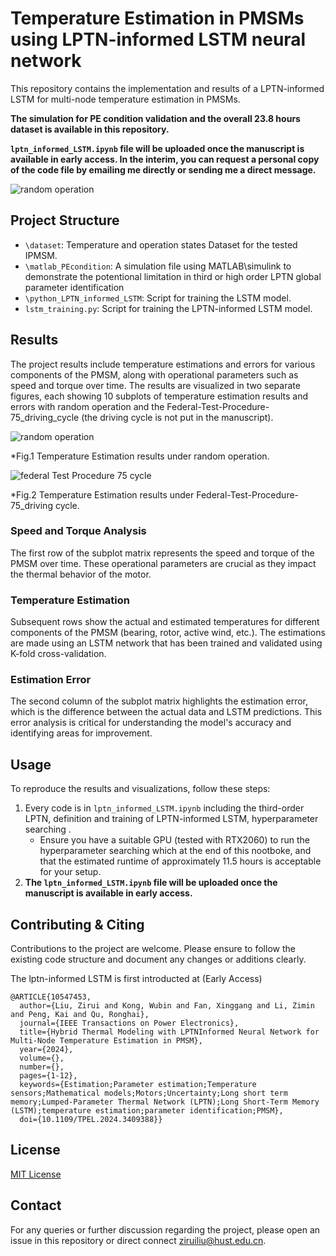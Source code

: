 # Temperature Estimation in PMSMs using LPTN-informed LSTM neural network

This repository contains the implementation and results of a LPTN-informed LSTM for multi-node temperature estimation in PMSMs.

**The simulation for PE condition validation and the overall 23.8 hours dataset is available in this repository.**

**`lptn_informed_LSTM.ipynb` file will be uploaded once the manuscript is available in early access. In the interim, you can request a personal copy of the code file by emailing me directly or sending me a direct message.**

![random operation](./python_LPTN_informed_LSTM/lptn_informed_LSTM.png)
## Project Structure

- `\dataset`: Temperature and operation states Dataset for the tested IPMSM.
- `\matlab_PEcondition`: A simulation file using MATLAB\simulink to demonstrate the potentional limitation in third or high order LPTN global parameter identification
- `\python_LPTN_informed_LSTM`: Script for training the LSTM model.
- `lstm_training.py`: Script for training the LPTN-informed LSTM model.

## Results

The project results include temperature estimations and errors for various components of the PMSM, along with operational parameters such as speed and torque over time. The results are visualized in two separate figures, each showing 10 subplots of temperature estimation results and errors with random operation and the Federal-Test-Procedure-75_driving_cycle (the driving cycle is not put in the manuscript).

![random operation](./python_LPTN_informed_LSTM/Estimation_results_random_op.png)

*Fig.1 Temperature Estimation results under random operation.

![federal Test Procedure 75 cycle](./python_LPTN_informed_LSTM/Estimation_results_Federal-Test-Procedure-75_driving_cycle.png)

*Fig.2 Temperature Estimation results under Federal-Test-Procedure-75_driving cycle.

### Speed and Torque Analysis

The first row of the subplot matrix represents the speed and torque of the PMSM over time. These operational parameters are crucial as they impact the thermal behavior of the motor.

### Temperature Estimation

Subsequent rows show the actual and estimated temperatures for different components of the PMSM (bearing, rotor, active wind, etc.). The estimations are made using an LSTM network that has been trained and validated using K-fold cross-validation.

### Estimation Error

The second column of the subplot matrix highlights the estimation error, which is the difference between the actual data and LSTM predictions. This error analysis is critical for understanding the model's accuracy and identifying areas for improvement.

## Usage

To reproduce the results and visualizations, follow these steps:

1. Every code is in `lptn_informed_LSTM.ipynb` including the third-order LPTN, definition and training of LPTN-informed LSTM, hyperparameter searching .
   - Ensure you have a suitable GPU (tested with RTX2060) to run the hyperparameter searching which at the end of this nootboke, and that the estimated runtime of approximately 11.5 hours is acceptable for your setup.
2. **The `lptn_informed_LSTM.ipynb` file will be uploaded once the manuscript is available in early access.**

## Contributing & Citing

Contributions to the project are welcome. Please ensure to follow the existing code structure and document any changes or additions clearly.

The lptn-informed LSTM is first introducted at (Early Access)
```
@ARTICLE{10547453,
  author={Liu, Zirui and Kong, Wubin and Fan, Xinggang and Li, Zimin and Peng, Kai and Qu, Ronghai},
  journal={IEEE Transactions on Power Electronics}, 
  title={Hybrid Thermal Modeling with LPTNInformed Neural Network for Multi-Node Temperature Estimation in PMSM}, 
  year={2024},
  volume={},
  number={},
  pages={1-12},
  keywords={Estimation;Parameter estimation;Temperature sensors;Mathematical models;Motors;Uncertainty;Long short term memory;Lumped-Parameter Thermal Network (LPTN);Long Short-Term Memory (LSTM);temperature estimation;parameter identification;PMSM},
  doi={10.1109/TPEL.2024.3409388}}
```

## License

[MIT License](LICENSE.md)

## Contact

For any queries or further discussion regarding the project, please open an issue in this repository or direct connect ziruiliu@hust.edu.cn.

